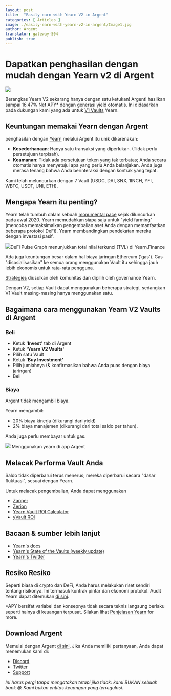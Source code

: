 ```yaml
---
layout: post
title:  "Easily earn with Yearn V2 in Argent"
categories: [ Articles ]
image: ./easily-earn-with-yearn-v2-in-argent/Image1.jpg
author: Argent
translator: gateway-504
publish: true
---
```


# Dapatkan penghasilan dengan mudah dengan Yearn v2 di Argent

![](Image1.jpg)

Berangkas Yearn V2 sekarang hanya dengan satu ketukan! Argent! hasilkan sampai 16.47% Net APY\* dengan generasi yield otomatis. Ini didasarkan pada dukungan kami yang ada untuk  [V1 Vaults](https://www.argent.xyz/blog/yearn-vaults-in-argent/) Yearn.

## **Keuntungan memakai Yearn dengan Argent**

penghasilan dengan [Yearn](https://yearn.finance/vaults) melalui Argent itu unik dikarenakan:

- **Kesederhanaan**: Hanya satu transaksi yang diperlukan. (Tidak perlu persetujuan terpisah).
- **Keamanan**: Tidak ada persetujuan token yang tak terbatas; Anda secara otomatis hanya menyetujui apa yang perlu Anda belanjakan. Anda juga merasa tenang bahwa Anda berinteraksi dengan kontrak yang tepat.

Kami telah meluncurkan dengan 7 Vault (USDC, DAI, SNX, 1INCH, YFI, WBTC, USDT, UNI, ETH).

## **Mengapa Yearn itu penting?**

Yearn telah tumbuh dalam sebuah [monumental pace](https://defipulse.com/yearn.finance) sejak diluncurkan pada awal 2020. Yearn memudahkan siapa saja untuk "yield farming" (mencoba memaksimalkan pengembalian aset Anda dengan memanfaatkan beberapa protokol DeFi). Yearn membandingkan pendekatan mereka dengan investasi pasif.

![](Image2.jpg)DeFi Pulse Graph menunjukkan total nilai terkunci (TVL) di Yearn.Finance

Ada juga keuntungan besar dalam hal biaya jaringan Ethereum ('gas'). Gas "disosialisasikan" ke semua orang menggunakan Vault itu sehingga jauh lebih ekonomis untuk rata-rata pengguna.

[Strategies](https://medium.com/yearn-state-of-the-vaults/the-vaults-at-yearn-9237905ffed3) diusulkan oleh komunitas dan dipilih oleh governance Yearn.

Dengan V2, setiap Vault dapat menggunakan beberapa strategi, sedangkan V1 Vault masing-masing hanya menggunakan satu.

## **Bagaimana cara menggunakan Yearn V2 Vaults di Argent**

### **Beli**

- Ketuk **'Invest'** tab di Argent
- Ketuk **'Yearn V2 Vaults'**
- Pilih satu Vault
- Ketuk **'Buy Investment'**
- Pilih jumlahnya (& konfirmasikan bahwa Anda puas dengan biaya jaringan)
- Beli

### **Biaya**

Argent tidak mengambil biaya.

Yearn mengambil:

- 20% biaya kinerja (dikurangi dari yield)
- 2% biaya manajemen (dikurangi dari total saldo per tahun).

Anda juga perlu membayar untuk gas.

![](Image3.jpg)
Menggunakan yearn di app Argent

## **Melacak Performa Vault Anda**

Saldo tidak diperbarui terus menerus; mereka diperbarui secara "dasar fluktuasi", sesuai dengan Yearn.

Untuk melacak pengembalian, Anda dapat menggunakan

- [Zapper](https://zapper.fi/)
- [Zerion](https://app.zerion.io/)
- [Yearn Vault ROI Calculator](https://yearn-roi.xyz/#/)
- [yVault ROI](https://yvault-roi.netlify.app/)

## **Bacaan & sumber lebih lanjut**

- [Yearn's docs](https://docs.yearn.finance/)
- [Yearn's State of the Vaults (weekly update)](https://medium.com/yearn-state-of-the-vaults/the-vaults-at-yearn-9237905ffed3)
- [Yearn's Twitter](https://twitter.com/iearnfinance)

## **Resiko Resiko**

Seperti biasa di crypto dan DeFi, Anda harus melakukan riset sendiri tentang risikonya. Ini termasuk kontrak pintar dan ekonomi protokol. Audit Yearn dapat ditemukan [di sini](https://docs.yearn.finance/resources/audits).

\*APY bersifat variabel dan konsepnya tidak secara teknis langsung berlaku seperti halnya di keuangan terpusat. Silakan lihat [Penjelasan Yearn](https://docs.yearn.finance/resources/guides/how-to-understand-yvault-roi#roi-calculation) for more.

## **Download Argent**

Memulai dengan Argent [di sini](https://argent.link/yearn-v2-post). Jika Anda memiliki pertanyaan, Anda dapat menemukan kami di:

- [Discord](https://discord.com/invite/GWSyrHg)
- [Twitter](https://twitter.com/argentHQ)
- [Support](https://support.argent.xyz/hc/en-us)

_Ini harus pergi tanpa mengatakan tetapi jika tidak: kami BUKAN sebuah bank _**🙄**_. Kami bukan entitas keuangan yang terregulasi._

